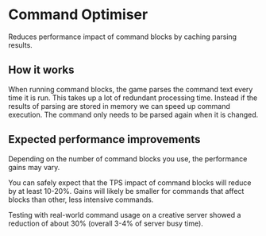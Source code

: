 # Command Optimiser

Reduces performance impact of command blocks by caching parsing results.

## How it works
When running command blocks, the game parses the command text every time it is run. This takes up a lot of redundant processing time. Instead if the results of parsing are stored in memory we can speed up command execution. The command only needs to be parsed again when it is changed.

## Expected performance improvements
Depending on the number of command blocks you use, the performance gains may vary.

You can safely expect that the TPS impact of command blocks will reduce by at least 10-20%. Gains will likely be smaller for commands that affect blocks than other, less intensive commands.

Testing with real-world command usage on a creative server showed a reduction of about 30% (overall 3-4% of server busy time).
